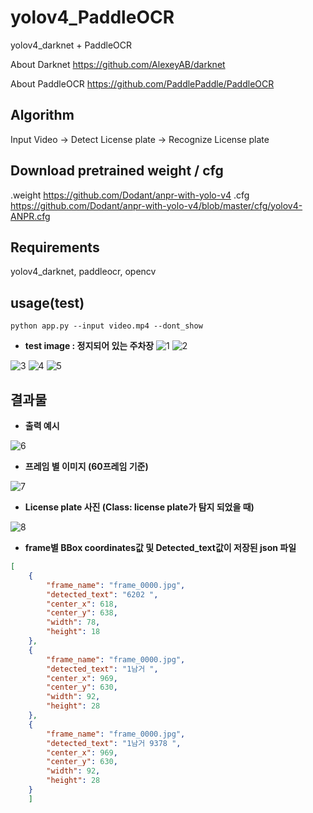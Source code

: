 # yolov4_PaddleOCR
yolov4_darknet + PaddleOCR

About Darknet https://github.com/AlexeyAB/darknet

About PaddleOCR https://github.com/PaddlePaddle/PaddleOCR
## Algorithm
Input Video -> Detect License plate -> Recognize License plate  

## Download pretrained weight / cfg
.weight https://github.com/Dodant/anpr-with-yolo-v4
.cfg https://github.com/Dodant/anpr-with-yolo-v4/blob/master/cfg/yolov4-ANPR.cfg

## Requirements
yolov4_darknet, paddleocr, opencv

## usage(test)
```
python app.py --input video.mp4 --dont_show
```

- **test image : 정지되어 있는 주차장**
![1](https://github.com/t3q-intern2023-2/task13_yolov4_ppocr/assets/87487729/3650d62c-d10d-47ae-9fbe-93bd8ef06d84)
![2](https://github.com/t3q-intern2023-2/task13_yolov4_ppocr/assets/87487729/abd6ebfa-aee7-481c-9ea2-680e7e95cc52)


![3](https://github.com/t3q-intern2023-2/task13_yolov4_ppocr/assets/87487729/71367040-d3d4-49dc-a133-4aa49ef59e81)
![4](https://github.com/t3q-intern2023-2/task13_yolov4_ppocr/assets/87487729/3e206a4f-c966-4d79-bfb6-cda2e7d54e16)
![5](https://github.com/t3q-intern2023-2/task13_yolov4_ppocr/assets/87487729/dc0a5d64-74dc-4df8-a30c-e1126e3ab714)

## 결과물

- **출력 예시**


![6](https://github.com/t3q-intern2023-2/task13_yolov4_ppocr/assets/87487729/9c44e8aa-887a-413b-8c99-90c0b63aba21)



- **프레임 별 이미지 (60프레임 기준)**

  
![7](https://github.com/t3q-intern2023-2/task13_yolov4_ppocr/assets/87487729/202dbb1e-95dc-49e6-a074-c8653a087610)


- **License plate 사진 (Class: license plate가 탐지 되었을 때)**

  
![8](https://github.com/t3q-intern2023-2/task13_yolov4_ppocr/assets/87487729/a04eeb72-5055-4e98-807f-2816cc8d9ce4)



- **frame별  BBox coordinates값 및 Detected_text값이 저장된 json 파일**


```json
[
    {
        "frame_name": "frame_0000.jpg",
        "detected_text": "6202 ",
        "center_x": 618,
        "center_y": 638,
        "width": 78,
        "height": 18
    },
    {
        "frame_name": "frame_0000.jpg",
        "detected_text": "1남거 ",
        "center_x": 969,
        "center_y": 630,
        "width": 92,
        "height": 28
    },
    {
        "frame_name": "frame_0000.jpg",
        "detected_text": "1남거 9378 ",
        "center_x": 969,
        "center_y": 630,
        "width": 92,
        "height": 28
    }
	]
```
